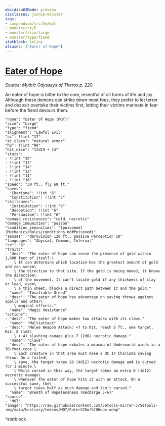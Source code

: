```yaml
---
obsidianUIMode: preview
cssclasses: json5e-monster
tags:
- compendium/src/5e/mot
- monster/cr/6
- monster/size/large
- monster/type/fiend
statblock: inline
aliases: ["Eater of Hope"]
---
```

# [Eater of Hope](Mechanics\bestiary\fiend/eater-of-hope-mot.md)
*Source: Mythic Odysseys of Theros p. 220*  

An eater of hope is bitter to the core, resentful of all forms of life and joy. Although these demons can strike down most foes, they prefer to let terror and despair overtake their victims first, letting their victims marinate in fear before the fiend devours them.

```statblock
"name": "Eater of Hope (MOT)"
"size": "Large"
"type": "fiend"
"alignment": "Lawful Evil"
"ac": !!int "17"
"ac_class": "natural armor"
"hp": !!int "90"
"hit_dice": "12d10 + 24"
"stats":
- !!int "19"
- !!int "17"
- !!int "14"
- !!int "12"
- !!int "11"
- !!int "16"
"speed": "30 ft., fly 60 ft."
"saves":
  "Charisma": !!int "6"
  "Constitution": !!int "5"
"skillsaves":
  "Intimidation": !!int "6"
  "Deception": !!int "6"
  "Persuasion": !!int "6"
"damage_resistances": "cold, necrotic"
"damage_immunities": "poison"
"condition_immunities": "[poisoned](Mechanics/Rules/conditions.md#Poisoned)"
"senses": "darkvision 120 ft., passive Perception 10"
"languages": "Abyssal, Common, Infernal"
"cr": "6"
"traits":
- "desc": "The eater of hope can sense the presence of gold within 1,000 feet of itself.\
    \ It can determine which location has the greatest amount of gold and can sense\
    \ the direction to that site. If the gold is being moved, it knows the direction\
    \ of the movement. It can't locate gold if any thickness of clay or lead, even\
    \ a thin sheet, blocks a direct path between it and the gold."
  "name": "Insatiable Greed"
- "desc": "The eater of hope has advantage on saving throws against spells and other\
    \ magical effects."
  "name": "Magic Resistance"
"actions":
- "desc": "The eater of hope makes two attacks with its claws."
  "name": "Multiattack"
- "desc": "Melee Weapon Attack: +7 to hit, reach 5 ft., one target. Hit: 8 (1d8\
    \ + 4) slashing damage plus 7 (2d6) necrotic damage."
  "name": "Claws"
- "desc": "The eater of hope exhales a miasma of Underworld winds in a 30-foot cone.\
    \ Each creature in that area must make a DC 14 Charisma saving throw. On a failed\
    \ save, the target takes 26 (4d12) necrotic damage and is cursed for 1 minute.\
    \ While cursed in this way, the target takes an extra 6 (1d12) necrotic damage\
    \ whenever the eater of hope hits it with an attack. On a successful save, the\
    \ target takes half as much damage and isn't cursed."
  "name": "Breath of Hopelessness (Recharge 5-6)"
"source":
- "MOT"
"image": "https://raw.githubusercontent.com/5etools-mirror-3/5etools-img/main/bestiary/tokens/MOT/Eater%20of%20Hope.webp"
```
^statblock